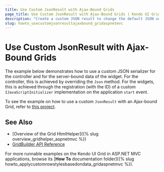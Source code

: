 ```yaml
---
title: Use Custom JsonResult with Ajax-Bound Grids
page_title: Use Custom JsonResult with Ajax-Bound Grids | Kendo UI Grid HtmlHelper
description: "Create a custom JSON result to change the default JSON serializer."
slug: howto_usecustomjsonresultajaxbound_gridaspnetmvc
---
```


# Use Custom JsonResult with Ajax-Bound Grids

The example below demonstrates how to use a custom JSON serializer for the controller and for the server-bound data of the widget. For the controller, this is achieved by overriding the `Json` method. For the widgets, this is achieved through the registration (with the ID) of a custom `IJavaScriptInitializer` implementation on the application `start` event.

To see the example on how to use a custom `JsonResult` with an Ajax-bound Grid, refer to [this project](https://github.com/telerik/ui-for-aspnet-mvc-examples/tree/master/grid/ajax-bound-grid-custom-json-result).

## See Also

* [Overview of the Grid HtmlHelper]({% slug overview_gridhelper_aspnetmvc %})
* [GridBuilder API Reference](/api/Kendo.Mvc.UI.Fluent/GridBuilder)

For more runnable examples on the Kendo UI Grid in ASP.NET MVC applications, browse its [**How To** documentation folder]({% slug howto_applycustomrowstylesbasedondata_gridaspnetmvc %}).
